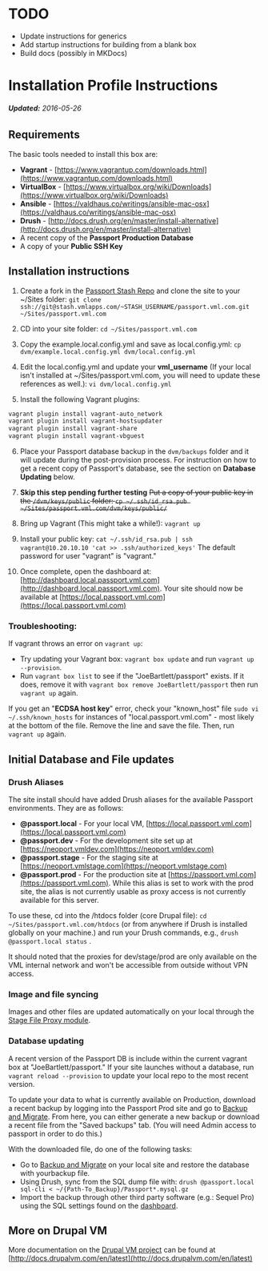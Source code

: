 # TODO 
- Update instructions for generics
- Add startup instructions for building from a blank box
- Build docs (possibly in MKDocs)



Installation Profile Instructions
=================================
###### **Updated:** _2016-05-26_


## Requirements

The basic tools needed to install this box are:

* **Vagrant** - [https://www.vagrantup.com/downloads.html](https://www.vagrantup.com/downloads.html)
* **VirtualBox** - [https://www.virtualbox.org/wiki/Downloads](https://www.virtualbox.org/wiki/Downloads)
* **Ansible** - [https://valdhaus.co/writings/ansible-mac-osx](https://valdhaus.co/writings/ansible-mac-osx)
* **Drush** - [http://docs.drush.org/en/master/install-alternative](http://docs.drush.org/en/master/install-alternative)
* A recent copy of the **Passport Production Database**
* A copy of your **Public SSH Key**


## Installation instructions

1. Create a fork in the [Passport Stash Repo](https://stash.vmlapps.com/projects/VML/repos/passport.vml.com/browse) and clone the site to your ~/Sites folder: `git clone ssh://git@stash.vmlapps.com/~STASH_USERNAME/passport.vml.com.git ~/Sites/passport.vml.com`

2. CD into your site folder: `cd ~/Sites/passport.vml.com`

3. Copy the example.local.config.yml and save as local.config.yml: `cp dvm/example.local.config.yml dvm/local.config.yml`

4. Edit the local.config.yml and update your **vml_username** (If your local isn't installed at ~/Sites/passport.vml.com, you will need to update these references as well.): `vi dvm/local.config.yml`

5. Install the following Vagrant plugins: 
```bash
vagrant plugin install vagrant-auto_network
vagrant plugin install vagrant-hostsupdater
vagrant plugin install vagrant-share
vagrant plugin install vagrant-vbguest
```

6. Place your Passport database backup in the `dvm/backups` folder and it will update during the post-provision process. 
For instruction on how to get a recent copy of Passport's database, see the section on **Database Updating** below.

7. **Skip this step pending further testing** ~~Put a copy of your public key in the `/dvm/keys/public` folder: `cp ~/.ssh/id_rsa.pub ~/Sites/passport.vml.com/dvm/keys/public/`~~

8. Bring up Vagrant (This might take a while!): `vagrant up` 

8. Install your public key: `cat ~/.ssh/id_rsa.pub | ssh vagrant@10.20.10.10 'cat >> .ssh/authorized_keys'` The default password for user "vagrant" is "vagrant."

9. Once complete, open the dashboard at: [http://dashboard.local.passport.vml.com](http://dashboard.local.passport.vml.com). Your site should now be available at [https://local.passport.vml.com](https://local.passport.vml.com)

### Troubleshooting: 

If vagrant throws an error on `vagrant up`: 

* Try updating your Vagrant box: `vagrant box update` and run `vagrant up --provision`.
* Run `vagrant box list` to see if the "JoeBartlett/passport" exists. If it does, remove it with `vagrant box remove JoeBartlett/passport` then run `vagrant up` again.

If you get an "**ECDSA host key**" error, check your "known_host" file `sudo vi ~/.ssh/known_hosts` for instances of "local.passport.vml.com" - most likely at the bottom of the file. Remove the line and save the file. Then, run `vagrant up` again.


## Initial Database and File updates

### Drush Aliases

The site install should have added Drush aliases for the available Passport environments. They are as follows: 

* **@passport.local** - For your local VM, [https://local.passport.vml.com](https://local.passport.vml.com)
* **@passport.dev** - For the development site set up at [https://neoport.vmldev.com](https://neoport.vmldev.com)
* **@passport.stage** - For the staging site at [https://neoport.vmlstage.com](https://neoport.vmlstage.com)
* **@passport.prod** -  For the production site at [https://passport.vml.com](https://passport.vml.com). While this alias is set to work with the prod site, the alias is not currently usable as proxy access is not currently available for this server.

To use these, cd into the /htdocs folder (core Drupal file): `cd ~/Sites/passport.vml.com/htdocs` (or from anywhere if Drush is installed globally on your machine.) 
and run your Drush commands, e.g., `drush @passport.local status` .

It should noted that the proxies for dev/stage/prod are only available on the VML internal network and won't be accessible from outside without VPN access.

### Image and file syncing

Images and other files are updated automatically on your local through the [Stage File Proxy module](https://www.drupal.org/project/stage_file_proxy).

### Database updating

A recent version of the Passport DB is include within the current vagrant box at "JoeBartlett/passport." If your site launches without a database, run `vagrant reload --provision` to update your local repo to the most recent version.

To update your data to what is currently available on Production, download a recent backup by logging into the Passport Prod site and go to [Backup and Migrate](https://passport.vml.com/admin/config/system/backup_migrate).
From here, you can either generate a new backup or download a recent file from the "Saved backups" tab. (You will need Admin access to passport in order to do this.)

With the downloaded file, do one of the following tasks:

* Go to [Backup and Migrate](https://local.passport.vml.com/admin/config/system/backup_migrate) on your local site and restore the database with yourbackup file.
* Using Drush, sync from the SQL dump file with: `drush @passport.local sql-cli < ~/{Path-To_Backup}/Passport*.mysql.gz`
* Import the backup through other third party software (e.g.: Sequel Pro) using the SQL settings found on the [dashboard](http://dashboard.local.passport.vml.com).


## More on Drupal VM

More documentation on the [Drupal VM project](http://www.drupalvm.com) can be found at [http://docs.drupalvm.com/en/latest](http://docs.drupalvm.com/en/latest)
